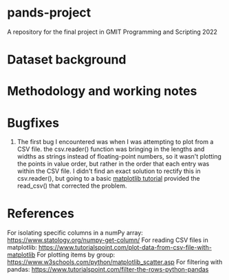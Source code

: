 # pands-project
A repository for the final project in GMIT Programming and Scripting 2022

# Dataset background



# Methodology and working notes

# Bugfixes
1. The first bug I encountered was when I was attempting to plot from a CSV file. the csv.reader() function was bringing in the lengths and widths as strings instead of floating-point numbers, so it wasn't plotting the points in value order, but rather in the order that each entry was within the CSV file. I didn't find an exact solution to rectify this in csv.reader(), but going to a basic [matplotlib tutorial](https://www.tutorialspoint.com/plot-data-from-csv-file-with-matplotlib) provided the read_csv() that corrected the problem.

# References

For isolating specific columns in a numPy array: https://www.statology.org/numpy-get-column/
For reading CSV files in matplotlib: https://www.tutorialspoint.com/plot-data-from-csv-file-with-matplotlib
For plotting items by group: https://www.w3schools.com/python/matplotlib_scatter.asp
For filtering with pandas: https://www.tutorialspoint.com/filter-the-rows-python-pandas
